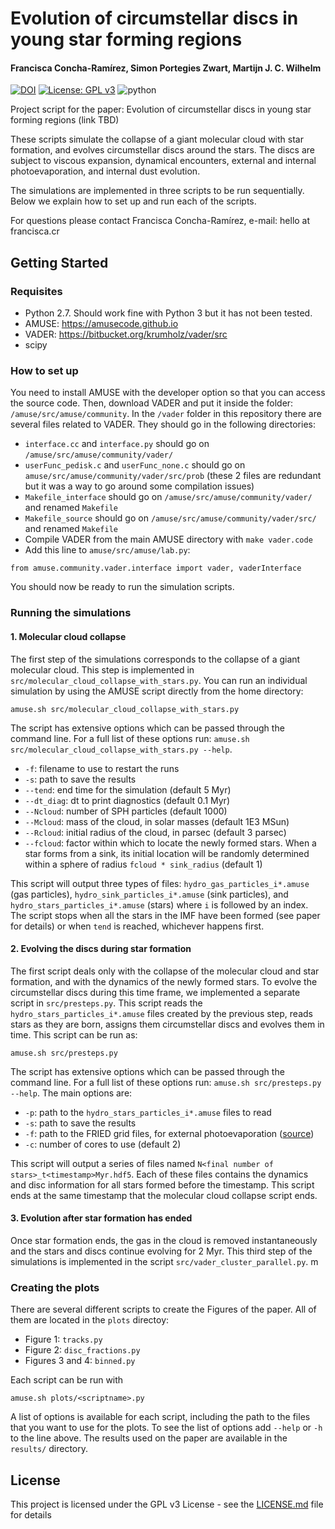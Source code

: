 # Evolution of circumstellar discs in young star forming regions #
#### Francisca Concha-Ramírez, Simon Portegies Zwart, Martijn J. C. Wilhelm
[![DOI](https://zenodo.org/badge/DOI/10.5281/zenodo.3897171.svg)](https://doi.org/10.5281/zenodo.3897171)
 [![License: GPL v3](https://img.shields.io/badge/License-GPL%20v3-blue.svg)](https://www.gnu.org/licenses/gpl-3.0) ![python](https://img.shields.io/badge/python-3.0-yellow.svg)


Project script for the paper: Evolution of circumstellar discs in young star forming regions (link TBD)

These scripts simulate the collapse of a giant molecular cloud with star formation, and evolves circumstellar discs around the stars. The discs are subject to viscous expansion, dynamical encounters, external and internal photoevaporation, and internal dust evolution.

The simulations are implemented in three scripts to be run sequentially. Below we explain how to set up and run each of the scripts.

For questions please contact Francisca Concha-Ramírez, e-mail: hello at francisca.cr

## Getting Started

### Requisites
* Python 2.7. Should work fine with Python 3 but it has not been tested.
* AMUSE: https://amusecode.github.io
* VADER: https://bitbucket.org/krumholz/vader/src
* scipy

### How to set up

You need to install AMUSE with the developer option so that you can access the source code.
Then, download VADER and put it inside the folder: ```/amuse/src/amuse/community```. 
In the ```/vader``` folder in this repository there are several files related to VADER. They should go in the following directories:

* ```interface.cc``` and ```interface.py``` should go on ```/amuse/src/amuse/community/vader/```
* ```userFunc_pedisk.c``` and ```userFunc_none.c``` should go on ```amuse/src/amuse/community/vader/src/prob``` (these 2 files are redundant but it was a way to go around some compilation issues)
* ```Makefile_interface``` should go on ```/amuse/src/amuse/community/vader/``` and renamed ```Makefile```
* ```Makefile_source``` should go on ```/amuse/src/amuse/community/vader/src/``` and renamed ```Makefile```
* Compile VADER from the main AMUSE directory with ```make vader.code```
* Add this line to ```amuse/src/amuse/lab.py```: 
```
from amuse.community.vader.interface import vader, vaderInterface
```

You should now be ready to run the simulation scripts.

### Running the simulations

#### 1. Molecular cloud collapse

The first step of the simulations corresponds to the collapse of a giant molecular cloud. This step is implemented in `src/molecular_cloud_collapse_with_stars.py`. You can run an individual simulation by using the AMUSE script directly from the home directory:

```
amuse.sh src/molecular_cloud_collapse_with_stars.py
```

The script has extensive options which can be passed through the command line. For a full list of these options run: `amuse.sh src/molecular_cloud_collapse_with_stars.py --help`.

* `-f`: filename to use to restart the runs
* `-s`: path to save the results
* `--tend`: end time for the simulation (default 5 Myr)
* `--dt_diag`: dt to print diagnostics (default 0.1 Myr)
* `--Ncloud`: number of SPH particles (default 1000)
* `--Mcloud`: mass of the cloud, in solar masses (default 1E3 MSun)
* `--Rcloud`: initial radius of the cloud, in parsec (default 3 parsec)
* `--fcloud`: factor within which to locate the newly formed stars. When a star forms from a sink, its initial location will be randomly determined within a sphere of radius `fcloud * sink_radius` (default 1)

This script will output three types of files: `hydro_gas_particles_i*.amuse` (gas particles), `hydro_sink_particles_i*.amuse` (sink particles), and `hydro_stars_particles_i*.amuse` (stars) where `i` is followed by an index. The script stops when all the stars in the IMF have been formed (see paper for details) or when `tend` is reached, whichever happens first. 

#### 2. Evolving the discs during star formation

The first script deals only with the collapse of the molecular cloud and star formation, and with the dynamics of the newly formed stars. To evolve the circumstellar discs during this time frame, we implemented a separate script in `src/presteps.py`. This script reads the `hydro_stars_particles_i*.amuse` files created by the previous step, reads stars as they are born, assigns them circumstellar discs and evolves them in time. This script can be run as:

```amuse.sh src/presteps.py```

The script has extensive options which can be passed through the command line. For a full list of these options run: `amuse.sh src/presteps.py --help`. The main options are:

* `-p`: path to the `hydro_stars_particles_i*.amuse` files to read
* `-s`: path to save the results
* `-f`: path to the FRIED grid files, for external photoevaporation ([source](https://arxiv.org/abs/1808.07484)) 
* `-c`: number of cores to use (default 2)  

This script will output a series of files named `N<final number of stars>_t<timestamp>Myr.hdf5`. Each of these files contains the dynamics and disc information for all stars formed before the timestamp. This script ends at the same timestamp that the molecular cloud collapse script ends.

#### 3. Evolution after star formation has ended

Once star formation ends, the gas in the cloud is removed instantaneously and the stars and discs continue evolving for 2 Myr. This third step of the simulations is implemented in the script `src/vader_cluster_parallel.py`. m

### Creating the plots

There are several different scripts to create the Figures of the paper. All of them are located in the ```plots``` directoy:

* Figure 1: ```tracks.py```
* Figure 2: ```disc_fractions.py```
* Figures 3 and 4: ```binned.py```

Each script can be run with

```
amuse.sh plots/<scriptname>.py
```

A list of options is available for each script, including the path to the files that you want to use for the plots. To see the list of options add ```--help``` or ```-h``` to the line above. The results used on the paper are available in the ```results/``` directory.


## License

This project is licensed under the GPL v3 License - see the [LICENSE.md](LICENSE.md) file for details
